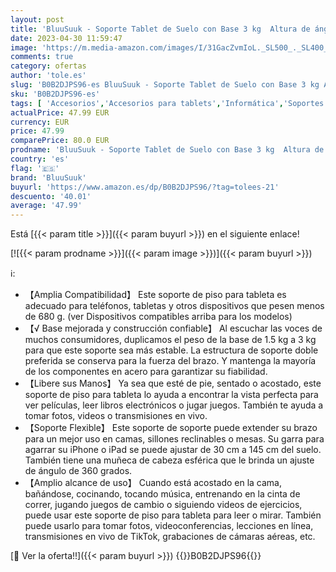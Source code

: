 ```yaml
---
layout: post
title: 'BluuSuuk - Soporte Tablet de Suelo con Base 3 kg  Altura de ángulo Ajustable  Brazo Plegable para Uso en Cama  Sofá  Soporte para iPad Pro Air Mini de 4.7-11 "  iPhone  Samsung Tab  Switch  Kindle  E-Reader'
date: 2023-04-30 11:59:47
image: 'https://m.media-amazon.com/images/I/31GacZvmIoL._SL500_._SL400_.jpg'
comments: true
category: ofertas
author: 'tole.es'
slug: 'B0B2DJPS96-es BluuSuuk - Soporte Tablet de Suelo con Base 3 kg Altura de...'
sku: 'B0B2DJPS96-es'
tags: [ 'Accesorios','Accesorios para tablets','Informática','Soportes para tablets','bluusuuk','ipad','iphone','🇪🇸', ]
actualPrice: 47.99 EUR
currency: EUR
price: 47.99
comparePrice: 80.0 EUR
prodname: 'BluuSuuk - Soporte Tablet de Suelo con Base 3 kg  Altura de ángulo Ajustable  Brazo Plegable para Uso en Cama  Sofá  Soporte para iPad Pro Air Mini de 4.7-11 "  iPhone  Samsung Tab  Switch  Kindle  E-Reader'
country: 'es'
flag: '🇪🇸'
brand: 'BluuSuuk'
buyurl: 'https://www.amazon.es/dp/B0B2DJPS96/?tag=tolees-21'
descuento: '40.01'
average: '47.99'
---
```


Está [{{< param title >}}]({{< param buyurl >}}) en el siguiente enlace!

[![{{< param prodname >}}]({{< param image >}})]({{< param buyurl >}})

ℹ️:

- 【Amplia Compatibilidad】 Este soporte de piso para tableta es adecuado para teléfonos, tabletas y otros dispositivos que pesen menos de 680 g. (ver Dispositivos compatibles arriba para los modelos)
- 【√ Base mejorada y construcción confiable】 Al escuchar las voces de muchos consumidores, duplicamos el peso de la base de 1.5 kg a 3 kg para que este soporte sea más estable. La estructura de soporte doble preferida se conserva para la fuerza del brazo. Y mantenga la mayoría de los componentes en acero para garantizar su fiabilidad.
- 【Libere sus Manos】 Ya sea que esté de pie, sentado o acostado, este soporte de piso para tableta lo ayuda a encontrar la vista perfecta para ver películas, leer libros electrónicos o jugar juegos. También te ayuda a tomar fotos, videos o transmisiones en vivo.
- 【Soporte Flexible】 Este soporte de soporte puede extender su brazo para un mejor uso en camas, sillones reclinables o mesas. Su garra para agarrar su iPhone o iPad se puede ajustar de 30 cm a 145 cm del suelo. También tiene una muñeca de cabeza esférica que le brinda un ajuste de ángulo de 360 grados.
- 【Amplio alcance de uso】 Cuando está acostado en la cama, bañándose, cocinando, tocando música, entrenando en la cinta de correr, jugando juegos de cambio o siguiendo videos de ejercicios, puede usar este soporte de piso para tableta para leer o mirar. También puede usarlo para tomar fotos, videoconferencias, lecciones en línea, transmisiones en vivo de TikTok, grabaciones de cámaras aéreas, etc.

[🛒 Ver la oferta!!]({{< param buyurl >}})
{{<world>}}B0B2DJPS96{{</world>}}
